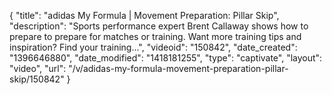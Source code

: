 {
    "title": "adidas My Formula | Movement Preparation: Pillar Skip",
    "description": "Sports performance expert Brent Callaway shows how to prepare to prepare for matches or training. Want more training tips and inspiration? Find your training...",
    "videoid": "150842",
    "date_created": "1396646880",
    "date_modified": "1418181255",
    "type": "captivate",
    "layout": "video",
    "url": "\/v\/adidas-my-formula-movement-preparation-pillar-skip\/150842"
}